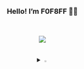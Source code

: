  <h3 align="center"> Hello! I’m F0F8FF 👋🏻 </h3>
<br/>
<p align="center">
<a href="https://hits.seeyoufarm.com"><img src="https://hits.seeyoufarm.com/api/count/incr/badge.svg?url=https%3A%2F%2Fgithub.com%2FshPark728&count_bg=%23B795FF&title_bg=%23404040&icon=ghostery.svg&icon_color=%23F2F2F2&title=Visitor&edge_flat=false"/></a>
 </p>
<br/>
<details>
<summary align="center" >
  <img src="https://raw.githubusercontent.com/Tarikul-Islam-Anik/Animated-Fluent-Emojis/master/Emojis/Hand%20gestures/Eyes.png" alt="Eyes" width="2%" /> 
</summary>
<h4 align="center"> 🪬 Stack 🪬 </h4>
<p align="center">
<img alt="React" src 
="https://img.shields.io/badge/React-61DAFB.svg?&style=flat-square&logo=react&logoColor=white"/> <img alt="JavaScript" src
="https://img.shields.io/badge/JavaScript-F7DF1E.svg?&style=flat-square&logo=JavaScript&logoColor=white"/>
 <br/>
 <img alt="Java" src 
="https://img.shields.io/badge/Java-007396.svg?&style=flat-square&logo=java&logoColor=white"/> <img alt="C++" src 
="https://img.shields.io/badge/C++-00599C.svg?&style=flate-square&logo=c++&logoColor=white"/> <img alt="Python" src 
="https://img.shields.io/badge/Python-3776AB.svg?&style=flat-square&logo=Python&logoColor=white"/> 
 <br/>
 <img alt="mariadb" src
="https://img.shields.io/badge/MariaDB-003545.svg?&style=flat-square&logo=mariadb&logoColor=white"/> <img alt="MySQL" src
="https://img.shields.io/badge/MySQL-4479A1.svg?&style=flat-square&logo=MySQL&logoColor=white"/> 
 <br/>
 <img alt="Spring" src
="https://img.shields.io/badge/Spring-6DB33F.svg?&style=flat-square&logo=Spring&logoColor=white"/> <img alt="GitHub" src
="https://img.shields.io/badge/GitHub-181717.svg?&style=flat-square&logo=GitHub&logoColor=white"/> <img alt="GitLab" src
="https://img.shields.io/badge/GitLab-FC6D26.svg?&style=flat-square&logo=GitLab&logoColor=white"/> <img alt="Git" src
="https://img.shields.io/badge/Git-F05032.svg?&style=flat-square&logo=Git&logoColor=white"/> <img alt="Linux" src
="https://img.shields.io/badge/Linux-FCC624.svg?&style=flat-square&logo=linux&logoColor=white"/> <img alt="VMware" src
="https://img.shields.io/badge/VMware-607078.svg?&style=flat-square&logo=VMware&logoColor=white"/>
</p>
</details>

